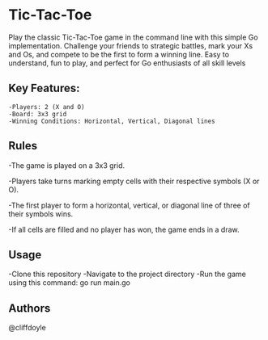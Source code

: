 # Tic-Tac-Toe

Play the classic Tic-Tac-Toe game in the command line with this simple Go implementation. Challenge your friends to strategic battles, mark your Xs and Os, and compete to be the first to form a winning line. Easy to understand, fun to play, and perfect for Go enthusiasts of all skill levels

## Key Features:

    -Players: 2 (X and O)
    -Board: 3x3 grid
    -Winning Conditions: Horizontal, Vertical, Diagonal lines

## Rules

   -The game is played on a 3x3 grid.

   -Players take turns marking empty cells with their respective symbols (X or O).

   -The first player to form a horizontal, vertical, or diagonal line of three of their symbols wins.
   
   -If all cells are filled and no player has won, the game ends in a draw.

## Usage
   
  -Clone this repository
  -Navigate to the project directory
  -Run the game using this command: go run main.go

## Authors

   @cliffdoyle
